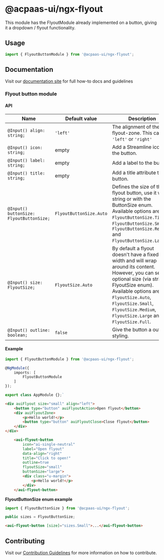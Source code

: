 # @acpaas-ui/ngx-flyout

This module has the FlyoutModule already implemented on a button, giving it a dropdown / flyout functionality.

## Usage

```typescript
import { FlyoutButtonModule } from '@acpaas-ui/ngx-flyout';
```

## Documentation

Visit our [documentation site](https://acpaas-ui.digipolis.be/) for full how-to docs and guidelines

### Flyout button module

#### API

| Name         | Default value | Description |
| -----------  | ------ | -------------------------- |
| `@Input() align: string;` | `'left'` | The alignment of the flyout-zone. This can be `'left'` or `'right'` |
| `@Input() icon: string;` | empty | Add a Streamline icon to the button. |
| `@Input() label: string;` | empty | Add a label to the button. |
| `@Input() title: string;` | empty | Add a title attribute to the button. |
| `@Input() buttonSize: FlyoutButtonSize;` | `FlyoutButtonSize.Auto` | Defines the size of the flyout button, use it with a string or with the ButtonSize enum. Available options are `FlyoutButtonSize.Tiny`, `FlyoutButtonSize.Small`, `FlyoutButtonSize.Regular` and `FlyoutButtonSize.Large`. |
| `@Input() size: FlyoutSize;` | `FlyoutSize.Auto` | By default a flyout doesn't have a fixed width and will wrap around its content. However, you can set an optional size (via string or FlyoutSize enum). Available options are `FlyoutSize.Auto`, `FlyoutSize.Small`, `FlyoutSize.Medium`, `FlyoutSize.Large` and `FlyoutSize.Full`. |
| `@Input() outline: boolean;` | `false` | Give the button a outlined styling. |

#### Example

```typescript
import { FlyoutButtonModule } from '@acpaas-ui/ngx-flyout';

@NgModule({
    imports: [
        FlyoutButtonModule
    ]
});

export class AppModule {};`
```

```html
<div auiFlyout size="small" align="left">
    <button type="button" auiFlyoutAction>Open flyout</button>
    <div auiFlyoutZone>
        <p>Hello world!</p>
        <button type="button" auiFlyoutClose>Close flyout</button>
    </div>
</div>
```

```html
    <aui-flyout-button
        icon="ai-single-neutral"
        label="Open flyout"
        data-align="right"
        title="Click to open!"
        outline=true
        flyoutSize="small"
        buttonSize="large">
        <div class="u-margin">
            <p>Hello world!</p>
        </div>
    </aui-flyout-button>
```

**FlyoutButtonSize enum example**

```typescript
import { FlyoutButtonSize } from '@acpaas-ui/ngx-flyout';

public sizes = FlyoutButtonSize;
```

```html
<aui-flyout-button [size]="sizes.Small">...</aui-flyout-button>
```

## Contributing

Visit our [Contribution Guidelines](../../../../../CONTRIBUTING.md) for more information on how to contribute.
